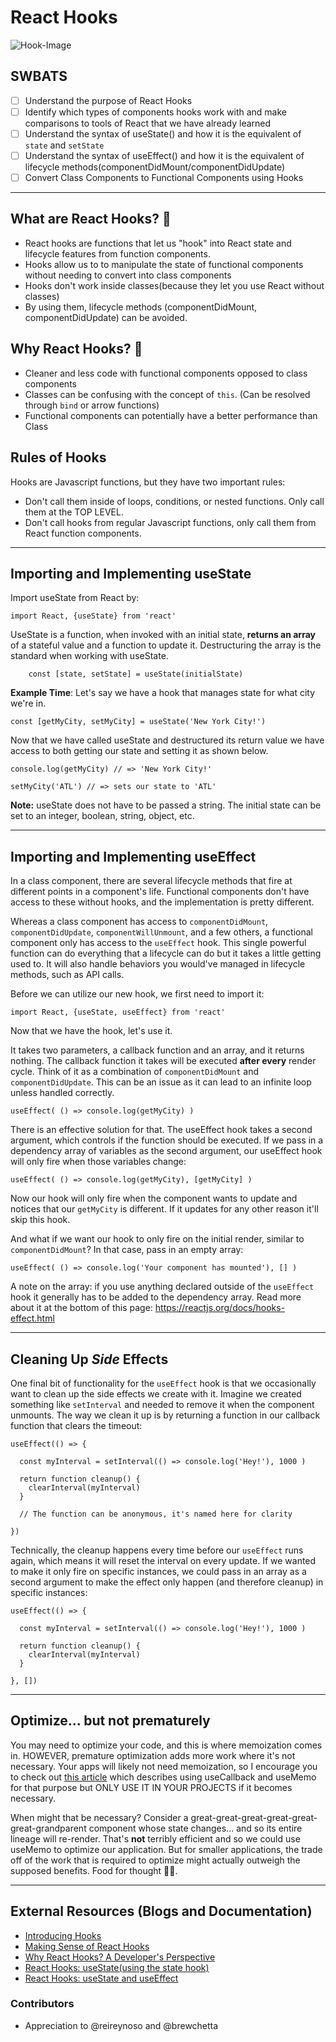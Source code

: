 # React Hooks 

![Hook-Image](https://images.unsplash.com/photo-1541690090176-17d35a190b6c?ixlib=rb-1.2.1&ixid=eyJhcHBfaWQiOjEyMDd9&auto=format&fit=crop&w=1100&q=80)

## SWBATS
- [ ] Understand the purpose of React Hooks 
- [ ] Identify which types of components hooks work with and make comparisons to tools of React that we have already learned
- [ ] Understand the syntax of useState() and how it is the equivalent of `state` and `setState`
- [ ] Understand the syntax of useEffect() and how it is the equivalent of lifecycle methods(componentDidMount/componentDidUpdate)
- [ ] Convert Class Components to Functional Components using Hooks

-----

## What are React Hooks? 🤔

- React hooks are functions that let us "hook" into React state and lifecycle features from function components.
- Hooks allow us to to manipulate the state of functional components without needing to convert into class components
- Hooks don't work inside classes(because they let you use React without classes)
- By using them, lifecycle methods (componentDidMount, componentDidUpdate) can be avoided.

## Why React Hooks? 🤨
- Cleaner and less code with functional components opposed to class components 
- Classes can be confusing with the concept of `this`. (Can be resolved through `bind` or arrow functions)
- Functional components can potentially have a better performance than Class 

## Rules of Hooks
Hooks are Javascript functions, but they have two important rules:
- Don't call them inside of loops, conditions, or nested functions. Only call them at the TOP LEVEL.
- Don't call hooks from regular Javascript functions, only call them from React function components.

-----

## Importing and Implementing useState 
Import useState from React by:
```
import React, {useState} from 'react'
```

UseState is a function, when invoked with an initial state, **returns an array** of a stateful value and a function to update it.
Destructuring the array is the standard when working with useState.
```
    const [state, setState] = useState(initialState)
```

**Example Time**: Let's say we have a hook that manages state for what city we're in. 
```
const [getMyCity, setMyCity] = useState('New York City!')
```

Now that we have called useState and destructured its return value we have access to both getting our state and setting it as shown below. 

```
console.log(getMyCity) // => 'New York City!'

setMyCity('ATL') // => sets our state to 'ATL'
```

**Note:** useState does not have to be passed a string. The initial state can be set to an integer, boolean, string, object, etc.

----- 

## Importing and Implementing useEffect 

In a class component, there are several lifecycle methods that fire at different points in a component's life. Functional components don't have access to these without hooks, and the implementation is pretty different.

Whereas a class component has access to `componentDidMount`, `componentDidUpdate`, `componentWillUnmount`, and a few others, a functional component only has access to the `useEffect` hook. This single powerful function can do everything that a lifecycle can do but it takes a little getting used to. It will also handle behaviors you would've managed in lifecycle methods, such as API calls.

Before we can utilize our new hook, we first need to import it:

```
import React, {useState, useEffect} from 'react'
```
Now that we have the hook, let's use it.

It takes two parameters, a callback function and an array, and it returns nothing. The callback function it takes will be executed **after every** render cycle. Think of it as a combination of `componentDidMount` and `componentDidUpdate`. This can be an issue as it can lead to an infinite loop unless handled correctly.

```
useEffect( () => console.log(getMyCity) )
```

There is an effective solution for that. The useEffect hook takes a second argument, which controls if the function should be executed. If we pass in a dependency array of variables as the second argument, our useEffect hook will only fire when those variables change:
```
useEffect( () => console.log(getMyCity), [getMyCity] )
```

Now our hook will only fire when the component wants to update and notices that our `getMyCity` is different. If it updates for any other reason it'll skip this hook.

And what if we want our hook to only fire on the initial render, similar to `componentDidMount`? In that case, pass in an empty array:

```
useEffect( () => console.log('Your component has mounted'), [] )
```

A note on the array: if you use anything declared outside of the `useEffect` hook it generally has to be added to the dependency array. Read more about it at the bottom of this page: https://reactjs.org/docs/hooks-effect.html

----

## Cleaning Up *Side* Effects
One final bit of functionality for the `useEffect` hook is that we occasionally want to clean up the side effects we create with it. Imagine we created something like `setInterval` and needed to remove it when the component unmounts. The way we clean it up is by returning a function in our callback function that clears the timeout:

```
useEffect(() => {

  const myInterval = setInterval(() => console.log('Hey!'), 1000 )

  return function cleanup() {
    clearInterval(myInterval)
  }

  // The function can be anonymous, it's named here for clarity

})
```

Technically, the cleanup happens every time before our `useEffect` runs again, which means it will reset the interval on every update. If we wanted to make it only fire on specific instances, we could pass in an array as a second argument to make the effect only happen (and therefore cleanup) in specific instances:

```
useEffect(() => {

  const myInterval = setInterval(() => console.log('Hey!'), 1000 )

  return function cleanup() {
    clearInterval(myInterval)
  }

}, [])
```

----

## Optimize... but not prematurely
You may need to optimize your code, and this is where memoization comes in. HOWEVER, premature optimization adds more work where it's not necessary. Your apps will likely not need memoization, so I encourage you to check out [this article](https://itnext.io/optimizing-react-code-with-hooks-3eaaf5978351) which describes using useCallback and useMemo for that purpose but ONLY USE IT IN YOUR PROJECTS if it becomes necessary. 

When might that be necessary? Consider a great-great-great-great-great-great-grandparent component whose state changes... and so its entire lineage will re-render. That's **not** terribly efficient and so we could use useMemo to optimize our application. But for smaller applications, the trade off of the work that is required to optimize might actually outweigh the supposed benefits. Food for thought 🍔🤔.

----

## External Resources (Blogs and Documentation)
- [Introducing Hooks](https://reactjs.org/docs/hooks-intro.html)
- [Making Sense of React Hooks](https://medium.com/@dan_abramov/making-sense-of-react-hooks-fdbde8803889)
- [Why React Hooks? A Developer's Perspective](https://hackernoon.com/why-react-hooks-a-developers-perspective-2aedb8511f38)
- [React Hooks: useState(using the state hook)](https://hackernoon.com/react-hooks-usestate-using-the-state-hook-89ec55b84f8c)
- [React Hooks: useState and useEffect](https://levelup.gitconnected.com/react-hooks-usestate-and-useeffect-2d0b870c654f)


### Contributors
- Appreciation to @reireynoso and @brewchetta


